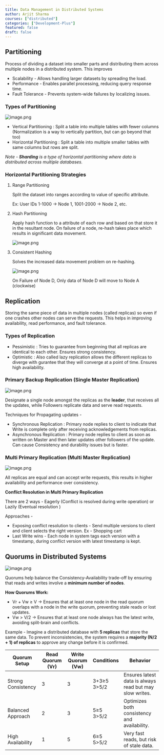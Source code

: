 ```yaml
---
title: Data Management in Distributed Systems
author: Arjit Sharma
courses: ["distributed"]
categories: ["Development-Plus"]
featured: false
draft: false
---
```


## Partitioning

Process of dividing a dataset into smaller parts and distributing them across multiple nodes in a distributed system. This improves 

- Scalability - Allows handling larger datasets by spreading the load.
- Performance - Enables parallel processing, reducing query response time.
- Fault Tolerance - Prevents system-wide failures by localizing issues.

### Types of Partitioning

![image.png](https://res.cloudinary.com/dwa6rcttw/image/upload/v1742840302/image_2_jjq08j.png)

- Vertical Partitioning : Split a table into multiple tables with fewer columns (Normalization is a way to vertically partition, but can go beyond that too)
- Horizontal Partitioning : Split a table into multiple smaller tables with same columns but rows are split.
    
*Note - **Sharding** is a type of horizontal partitioning where data is distributed across multiple databases.*
    

### Horizontal Partitioning Strategies

1. Range Partitioning 
    
    Split the dataset into ranges according to value of specific attribute. 
    
    Ex: User IDs 1-1000 → Node 1, 1001-2000 → Node 2, etc.
    
2. Hash Partitioning 
    
    Apply hash function to a attribute of each row and based on that store it in the resultant node. On failure of a node, re-hash takes place which results in significant data movement.
    
    ![image.png](https://res.cloudinary.com/dwa6rcttw/image/upload/v1742840302/image_3_oj5vec.png)
    
3. Consistent Hashing 
    
    Solves the increased data movement problem on re-hashing. 
    
    ![image.png](https://res.cloudinary.com/dwa6rcttw/image/upload/v1742840303/image_4_bqnovu.png)
    
    On Failure of Node D, Only data of Node D will move to Node A (clockwise)

## Replication

Storing the same piece of data in multiple nodes (called replicas) so even if one crashes other nodes can serve the requests. This helps in improving availability, read performance, and fault tolerance.

### Types of Replication

- Pessimistic : Tries to guarantee from beginning that all replicas are identical to each other. Ensures strong consistency.
- Optimistic : Also called lazy replication allows the different replicas to diverge with gurantee that they will converge at a point of time. Ensures high availability.

### Primary Backup Replication (Single Master Replication)

![image.png](https://res.cloudinary.com/dwa6rcttw/image/upload/v1742840302/image_5_kyz6uo.png)

Designate a single node amongst the replicas as the **leader**, that receives all the updates, while Followers replicate data and serve read requests.

Techniques for Propagating updates - 

- Synchronous Replication : Primary node replies to client to indicate that Write is complete only after receiving acknowledgements from replicas.
- Asynchronous Replication : Primary node replies to client as soon as written on Master and then later updates other followers of the update. Can cause Consistency and durability issues but is faster.

### Multi Primary Replication (Multi Master Replication)

![image.png](https://res.cloudinary.com/dwa6rcttw/image/upload/v1742840303/image_6_mfo7fm.png)

All replicas are equal and can accept write requests, this results in higher availability and performance over consistency.

**Conflict Resolution in Multi Primary Replication** 

There are 2 ways - Eagerly (Conflict is resolved during write operation) or Lazily (Eventual resolution )

Approaches - 

- Exposing conflict resolution to clients - Send multiple versions to client and client selects the right version. Ex - Shopping cart
- Last Write wins - Each node in system tags each version with a timestamp, during conflict version with latest timestamp is kept.

## Quorums in Distributed Systems

![image.png](https://res.cloudinary.com/dwa6rcttw/image/upload/v1742840303/image_7_rbcu4m.png)

Quorums help balance the Consistency-Availability trade-off by ensuring that reads and writes involve a **minimum number of nodes**.

**How Quorums Work:**

- Vr + Vw ≥ V → Ensures that at least one node in the read quorum overlaps with a node in the write quorum, preventing stale reads or lost updates.
- Vw > V/2 → Ensures that at least one node always has the latest write, avoiding split-brain and conflicts.

Example - Imagine a distributed database with **5 replicas** that store the same data. To prevent inconsistencies, the system requires a **majority (N/2 + 1) of replicas** to approve any change before it is confirmed.

| Quorum Setup         | Read Quorum (Vr) | Write Quorum (Vw) | Conditions  | Behavior  |
|----------------------|-----------------|-------------------|------------|-----------|
| Strong Consistency  | 3               | 3                 | 3+3≥5 <br> 3>5/2 | Ensures latest data is always read but may slow writes. |
| Balanced Approach   | 2               | 3                 | 5≥5 <br> 3>5/2 | Optimizes both consistency and availability. |
| High Availability   | 1               | 5                 | 6≥5 <br> 5>5/2 | Very fast reads, but risk of stale data. |
